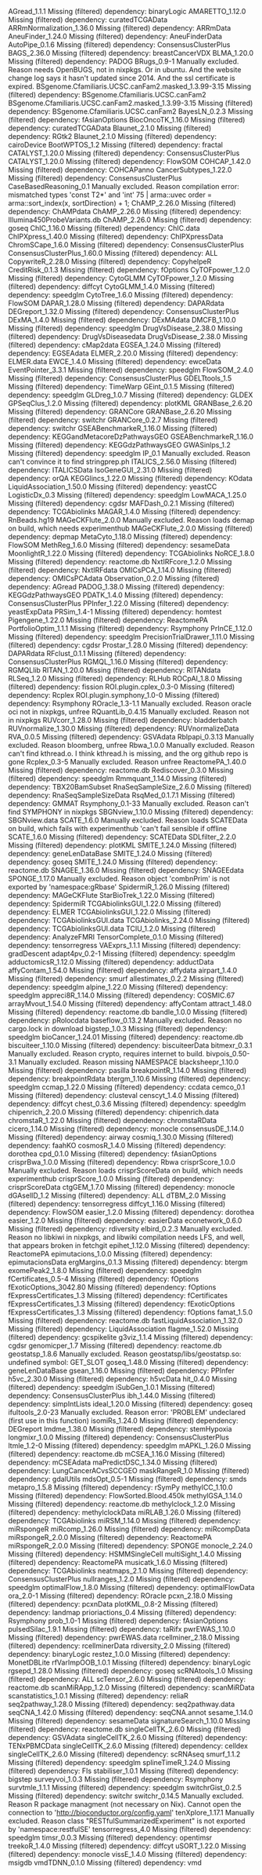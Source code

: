 AGread_1.1.1	Missing (filtered) dependency: binaryLogic
AMARETTO_1.12.0	Missing (filtered) dependency: curatedTCGAData
ARRmNormalization_1.36.0	Missing (filtered) dependency: ARRmData
AneuFinder_1.24.0	Missing (filtered) dependency: AneuFinderData
AutoPipe_0.1.6	Missing (filtered) dependency: ConsensusClusterPlus
BAGS_2.36.0	Missing (filtered) dependency: breastCancerVDX
BLMA_1.20.0	Missing (filtered) dependency: PADOG
BRugs_0.9-1	Manually excluded. Reason needs OpenBUGS, not in nixpkgs. Or in ubuntu. And the website change log says it hasn't updated since 2014. And the ssl certificate is expired.
BSgenome.Cfamiliaris.UCSC.canFam2.masked_1.3.99-3.15	Missing (filtered) dependency: BSgenome.Cfamiliaris.UCSC.canFam2
BSgenome.Cfamiliaris.UCSC.canFam2.masked_1.3.99-3.15	Missing (filtered) dependency: BSgenome.Cfamiliaris.UCSC.canFam2
BayesLN_0.2.3	Missing (filtered) dependency: fAsianOptions
BiocOncoTK_1.16.0	Missing (filtered) dependency: curatedTCGAData
Blaunet_2.1.0	Missing (filtered) dependency: RGtk2
Blaunet_2.1.0	Missing (filtered) dependency: cairoDevice
BootWPTOS_1.2	Missing (filtered) dependency: fractal
CATALYST_1.20.0	Missing (filtered) dependency: ConsensusClusterPlus
CATALYST_1.20.0	Missing (filtered) dependency: FlowSOM
COHCAP_1.42.0	Missing (filtered) dependency: COHCAPanno
CancerSubtypes_1.22.0	Missing (filtered) dependency: ConsensusClusterPlus
CaseBasedReasoning_0.1	Manually excluded. Reason compilation error: mismatched types 'const T2*' and 'int' 75 |   arma::uvec order = arma::sort_index(x, sortDirection) + 1;
ChAMP_2.26.0	Missing (filtered) dependency: ChAMPdata
ChAMP_2.26.0	Missing (filtered) dependency: Illumina450ProbeVariants.db
ChAMP_2.26.0	Missing (filtered) dependency: goseq
ChIC_1.16.0	Missing (filtered) dependency: ChIC.data
ChIPXpress_1.40.0	Missing (filtered) dependency: ChIPXpressData
ChromSCape_1.6.0	Missing (filtered) dependency: ConsensusClusterPlus
ConsensusClusterPlus_1.60.0	Missing (filtered) dependency: ALL
CopywriteR_2.28.0	Missing (filtered) dependency: CopyhelpeR
CreditRisk_0.1.3	Missing (filtered) dependency: fOptions
CyTOFpower_1.2.0	Missing (filtered) dependency: CytoGLMM
CyTOFpower_1.2.0	Missing (filtered) dependency: diffcyt
CytoGLMM_1.4.0	Missing (filtered) dependency: speedglm
CytoTree_1.6.0	Missing (filtered) dependency: FlowSOM
DAPAR_1.28.0	Missing (filtered) dependency: DAPARdata
DEGreport_1.32.0	Missing (filtered) dependency: ConsensusClusterPlus
DExMA_1.4.0	Missing (filtered) dependency: DExMAdata
DMCFB_1.10.0	Missing (filtered) dependency: speedglm
DrugVsDisease_2.38.0	Missing (filtered) dependency: DrugVsDiseasedata
DrugVsDisease_2.38.0	Missing (filtered) dependency: cMap2data
EGSEA_1.24.0	Missing (filtered) dependency: EGSEAdata
ELMER_2.20.0	Missing (filtered) dependency: ELMER.data
EWCE_1.4.0	Missing (filtered) dependency: ewceData
EventPointer_3.3.1	Missing (filtered) dependency: speedglm
FlowSOM_2.4.0	Missing (filtered) dependency: ConsensusClusterPlus
GDELTtools_1.5	Missing (filtered) dependency: TimeWarp
GEint_0.1.5	Missing (filtered) dependency: speedglm
GLDreg_1.0.7	Missing (filtered) dependency: GLDEX
GPSeqClus_1.2.0	Missing (filtered) dependency: plotKML
GRANBase_2.6.20	Missing (filtered) dependency: GRANCore
GRANBase_2.6.20	Missing (filtered) dependency: switchr
GRANCore_0.2.7	Missing (filtered) dependency: switchr
GSEABenchmarkeR_1.16.0	Missing (filtered) dependency: KEGGandMetacoreDzPathwaysGEO
GSEABenchmarkeR_1.16.0	Missing (filtered) dependency: KEGGdzPathwaysGEO
GWASinlps_1.2	Missing (filtered) dependency: speedglm
IP_0.1	Manually excluded. Reason can't convince it to find stringprep.ph
ITALICS_2.56.0	Missing (filtered) dependency: ITALICSData
IsoGeneGUI_2.31.0	Missing (filtered) dependency: orQA
KEGGlincs_1.22.0	Missing (filtered) dependency: KOdata
LiquidAssociation_1.50.0	Missing (filtered) dependency: yeastCC
LogisticDx_0.3	Missing (filtered) dependency: speedglm
LowMACA_1.25.0	Missing (filtered) dependency: cgdsr
MAFDash_0.2.1	Missing (filtered) dependency: TCGAbiolinks
MAGAR_1.4.0	Missing (filtered) dependency: RnBeads.hg19
MAGeCKFlute_2.0.0	Manually excluded. Reason loads demap on build, which needs experimenthub
MAGeCKFlute_2.0.0	Missing (filtered) dependency: depmap
MetaCyto_1.18.0	Missing (filtered) dependency: FlowSOM
MethReg_1.6.0	Missing (filtered) dependency: sesameData
MoonlightR_1.22.0	Missing (filtered) dependency: TCGAbiolinks
NoRCE_1.8.0	Missing (filtered) dependency: reactome.db
NxtIRFcore_1.2.0	Missing (filtered) dependency: NxtIRFdata
OMICsPCA_1.14.0	Missing (filtered) dependency: OMICsPCAdata
Observation_0.2.0	Missing (filtered) dependency: AGread
PADOG_1.38.0	Missing (filtered) dependency: KEGGdzPathwaysGEO
PDATK_1.4.0	Missing (filtered) dependency: ConsensusClusterPlus
PPInfer_1.22.0	Missing (filtered) dependency: yeastExpData
PRSim_1.4-1	Missing (filtered) dependency: homtest
Pigengene_1.22.0	Missing (filtered) dependency: ReactomePA
PortfolioOptim_1.1.1	Missing (filtered) dependency: Rsymphony
PrInCE_1.12.0	Missing (filtered) dependency: speedglm
PrecisionTrialDrawer_1.11.0	Missing (filtered) dependency: cgdsr
Prostar_1.28.0	Missing (filtered) dependency: DAPARdata
RFclust_0.1.1	Missing (filtered) dependency: ConsensusClusterPlus
RGMQL_1.16.0	Missing (filtered) dependency: RGMQLlib
RITAN_1.20.0	Missing (filtered) dependency: RITANdata
RLSeq_1.2.0	Missing (filtered) dependency: RLHub
ROCpAI_1.8.0	Missing (filtered) dependency: fission
ROI.plugin.cplex_0.3-0	Missing (filtered) dependency: Rcplex
ROI.plugin.symphony_1.0-0	Missing (filtered) dependency: Rsymphony
ROracle_1.3-1.1	Manually excluded. Reason oracle oci not in nixpkgs, unfree
RQuantLib_0.4.15	Manually excluded. Reason not in nixpkgs
RUVcorr_1.28.0	Missing (filtered) dependency: bladderbatch
RUVnormalize_1.30.0	Missing (filtered) dependency: RUVnormalizeData
RVA_0.0.5	Missing (filtered) dependency: GSVAdata
Rblpapi_0.3.13	Manually excluded. Reason bloomberg, unfree
Rbwa_1.0.0	Manually excluded. Reason can't find kthread.o. I think kthread.h is missing, and the org github repo is gone
Rcplex_0.3-5	Manually excluded. Reason unfree
ReactomePA_1.40.0	Missing (filtered) dependency: reactome.db
Rediscover_0.3.0	Missing (filtered) dependency: speedglm
Rmmquant_1.14.0	Missing (filtered) dependency: TBX20BamSubset
RnaSeqSampleSize_2.6.0	Missing (filtered) dependency: RnaSeqSampleSizeData
RsqMed_0.1.7.1	Missing (filtered) dependency: GMMAT
Rsymphony_0.1-33	Manually excluded. Reason can't find SYMPHONY in nixpkgs
SBGNview_1.10.0	Missing (filtered) dependency: SBGNview.data
SCATE_1.6.0	Manually excluded. Reason loads SCATEData on build, which fails with experimenthub 'can't fail sensible if offline
SCATE_1.6.0	Missing (filtered) dependency: SCATEData
SDLfilter_2.2.0	Missing (filtered) dependency: plotKML
SMITE_1.24.0	Missing (filtered) dependency: geneLenDataBase
SMITE_1.24.0	Missing (filtered) dependency: goseq
SMITE_1.24.0	Missing (filtered) dependency: reactome.db
SNAGEE_1.36.0	Missing (filtered) dependency: SNAGEEdata
SPONGE_1.17.0	Manually excluded. Reason object 'combnPrim' is not exported by 'namespace:gRbase'
SpidermiR_1.26.0	Missing (filtered) dependency: MAGeCKFlute
StarBioTrek_1.22.0	Missing (filtered) dependency: SpidermiR
TCGAbiolinksGUI_1.22.0	Missing (filtered) dependency: ELMER
TCGAbiolinksGUI_1.22.0	Missing (filtered) dependency: TCGAbiolinksGUI.data
TCGAbiolinks_2.24.0	Missing (filtered) dependency: TCGAbiolinksGUI.data
TCIU_1.2.0	Missing (filtered) dependency: AnalyzeFMRI
TensorComplete_0.1.0	Missing (filtered) dependency: tensorregress
VAExprs_1.1.1	Missing (filtered) dependency: gradDescent
adapt4pv_0.2-1	Missing (filtered) dependency: speedglm
adductomicsR_1.12.0	Missing (filtered) dependency: adductData
affyContam_1.54.0	Missing (filtered) dependency: affydata
airpart_1.4.0	Missing (filtered) dependency: smurf
allestimates_0.2.2	Missing (filtered) dependency: speedglm
alpine_1.22.0	Missing (filtered) dependency: speedglm
appreci8R_1.14.0	Missing (filtered) dependency: COSMIC.67
arrayMvout_1.54.0	Missing (filtered) dependency: affyContam
attract_1.48.0	Missing (filtered) dependency: reactome.db
bandle_1.0.0	Missing (filtered) dependency: pRolocdata
baseflow_0.13.2	Manually excluded. Reason no cargo.lock in download
bigstep_1.0.3	Missing (filtered) dependency: speedglm
bioCancer_1.24.01	Missing (filtered) dependency: reactome.db
biscuiteer_1.10.0	Missing (filtered) dependency: biscuiteerData
bitmexr_0.3.1	Manually excluded. Reason crypto, requires internet to build. 
bivpois_0.50-3.1	Manually excluded. Reason missing NAMESPACE
blacksheepr_1.10.0	Missing (filtered) dependency: pasilla
breakpointR_1.14.0	Missing (filtered) dependency: breakpointRdata
btergm_1.10.6	Missing (filtered) dependency: speedglm
ccmap_1.22.0	Missing (filtered) dependency: ccdata
cemco_0.1	Missing (filtered) dependency: clusteval
censcyt_1.4.0	Missing (filtered) dependency: diffcyt
chest_0.3.6	Missing (filtered) dependency: speedglm
chipenrich_2.20.0	Missing (filtered) dependency: chipenrich.data
chromstaR_1.22.0	Missing (filtered) dependency: chromstaRData
cicero_1.14.0	Missing (filtered) dependency: monocle
consensusDE_1.14.0	Missing (filtered) dependency: airway
cosmiq_1.30.0	Missing (filtered) dependency: faahKO
cosmosR_1.4.0	Missing (filtered) dependency: dorothea
cpd_0.1.0	Missing (filtered) dependency: fAsianOptions
crisprBwa_1.0.0	Missing (filtered) dependency: Rbwa
crisprScore_1.0.0	Manually excluded. Reason loads crisprScoreData on build, which needs experimenthub
crisprScore_1.0.0	Missing (filtered) dependency: crisprScoreData
ctgGEM_1.7.0	Missing (filtered) dependency: monocle
dGAselID_1.2	Missing (filtered) dependency: ALL
dTBM_2.0	Missing (filtered) dependency: tensorregress
diffcyt_1.16.0	Missing (filtered) dependency: FlowSOM
easier_1.2.0	Missing (filtered) dependency: dorothea
easier_1.2.0	Missing (filtered) dependency: easierData
econetwork_0.6.0	Missing (filtered) dependency: rdiversity
elbird_0.2.3	Manually excluded. Reason no libkiwi in nixpkgs, and libwiki compilation needs LFS, and well, that appears broken in fetchgit
epihet_1.12.0	Missing (filtered) dependency: ReactomePA
epimutacions_1.0.0	Missing (filtered) dependency: epimutacionsData
ergMargins_0.1.3	Missing (filtered) dependency: btergm
exomePeak2_1.8.0	Missing (filtered) dependency: speedglm
fCertificates_0.5-4	Missing (filtered) dependency: fOptions
fExoticOptions_3042.80	Missing (filtered) dependency: fOptions
fExpressCertificates_1.3	Missing (filtered) dependency: fCertificates
fExpressCertificates_1.3	Missing (filtered) dependency: fExoticOptions
fExpressCertificates_1.3	Missing (filtered) dependency: fOptions
famat_1.5.0	Missing (filtered) dependency: reactome.db
fastLiquidAssociation_1.32.0	Missing (filtered) dependency: LiquidAssociation
flagme_1.52.0	Missing (filtered) dependency: gcspikelite
g3viz_1.1.4	Missing (filtered) dependency: cgdsr
genomicper_1.7	Missing (filtered) dependency: reactome.db
geostatsp_1.8.6	Manually excluded. Reason geostatsp/libs/geostatsp.so: undefined symbol: GET_SLOT
goseq_1.48.0	Missing (filtered) dependency: geneLenDataBase
gsean_1.16.0	Missing (filtered) dependency: PPInfer
h5vc_2.30.0	Missing (filtered) dependency: h5vcData
hit_0.4.0	Missing (filtered) dependency: speedglm
iSubGen_1.0.1	Missing (filtered) dependency: ConsensusClusterPlus
ibh_1.44.0	Missing (filtered) dependency: simpIntLists
ideal_1.20.0	Missing (filtered) dependency: goseq
ifultools_2.0-23	Manually excluded. Reason error: 'PROBLEM' undeclared (first use in this function)
isomiRs_1.24.0	Missing (filtered) dependency: DEGreport
lmdme_1.38.0	Missing (filtered) dependency: stemHypoxia
longmixr_1.0.0	Missing (filtered) dependency: ConsensusClusterPlus
ltmle_1.2-0	Missing (filtered) dependency: speedglm
mAPKL_1.26.0	Missing (filtered) dependency: reactome.db
mCSEA_1.16.0	Missing (filtered) dependency: mCSEAdata
maPredictDSC_1.34.0	Missing (filtered) dependency: LungCancerACvsSCCGEO
maskRangeR_1.0	Missing (filtered) dependency: gdalUtils
mdsOpt_0.5-1	Missing (filtered) dependency: smds
metapro_1.5.8	Missing (filtered) dependency: rSymPy
methylCC_1.10.0	Missing (filtered) dependency: FlowSorted.Blood.450k
methylGSA_1.14.0	Missing (filtered) dependency: reactome.db
methylclock_1.2.0	Missing (filtered) dependency: methylclockData
miRLAB_1.26.0	Missing (filtered) dependency: TCGAbiolinks
miRSM_1.14.0	Missing (filtered) dependency: miRspongeR
miRcomp_1.26.0	Missing (filtered) dependency: miRcompData
miRspongeR_2.0.0	Missing (filtered) dependency: ReactomePA
miRspongeR_2.0.0	Missing (filtered) dependency: SPONGE
monocle_2.24.0	Missing (filtered) dependency: HSMMSingleCell
multiSight_1.4.0	Missing (filtered) dependency: ReactomePA
musicatk_1.6.0	Missing (filtered) dependency: TCGAbiolinks
neatmaps_2.1.0	Missing (filtered) dependency: ConsensusClusterPlus
nullranges_1.2.0	Missing (filtered) dependency: speedglm
optimalFlow_1.8.0	Missing (filtered) dependency: optimalFlowData
ora_2.0-1	Missing (filtered) dependency: ROracle
pcxn_2.18.0	Missing (filtered) dependency: pcxnData
plotKML_0.8-2	Missing (filtered) dependency: landmap
prioriactions_0.4	Missing (filtered) dependency: Rsymphony
prob_1.0-1	Missing (filtered) dependency: fAsianOptions
pulsedSilac_1.9.1	Missing (filtered) dependency: taRifx
pwrEWAS_1.10.0	Missing (filtered) dependency: pwrEWAS.data
rcellminer_2.18.0	Missing (filtered) dependency: rcellminerData
rdiversity_2.0	Missing (filtered) dependency: binaryLogic
restez_1.0.0	Missing (filtered) dependency: MonetDBLite
rfVarImpOOB_1.0.1	Missing (filtered) dependency: binaryLogic
rgsepd_1.28.0	Missing (filtered) dependency: goseq
scRNAtools_1.0	Missing (filtered) dependency: ALL
scTensor_2.6.0	Missing (filtered) dependency: reactome.db
scanMiRApp_1.2.0	Missing (filtered) dependency: scanMiRData
scanstatistics_1.0.1	Missing (filtered) dependency: reliaR
seq2pathway_1.28.0	Missing (filtered) dependency: seq2pathway.data
seqCNA_1.42.0	Missing (filtered) dependency: seqCNA.annot
sesame_1.14.0	Missing (filtered) dependency: sesameData
signatureSearch_1.10.0	Missing (filtered) dependency: reactome.db
singleCellTK_2.6.0	Missing (filtered) dependency: GSVAdata
singleCellTK_2.6.0	Missing (filtered) dependency: TENxPBMCData
singleCellTK_2.6.0	Missing (filtered) dependency: celldex
singleCellTK_2.6.0	Missing (filtered) dependency: scRNAseq
smurf_1.1.2	Missing (filtered) dependency: speedglm
splineTimeR_1.24.0	Missing (filtered) dependency: FIs
stabiliser_1.0.1	Missing (filtered) dependency: bigstep
surveyvoi_1.0.3	Missing (filtered) dependency: Rsymphony
survtmle_1.1.1	Missing (filtered) dependency: speedglm
switchrGist_0.2.5	Missing (filtered) dependency: switchr
switchr_0.14.5	Manually excluded. Reason R package managment (not necessary on Nix). Cannot open the connection to 'http://bioconductor.org/config.yaml'
tenXplore_1.17.1	Manually excluded. Reason class "RESTfulSummarizedExperiment" is not exported by 'namespace:restfulSE'
tensorregress_4.0	Missing (filtered) dependency: speedglm
timsr_0.0.3	Missing (filtered) dependency: opentimsr
treekoR_1.4.0	Missing (filtered) dependency: diffcyt
uSORT_1.22.0	Missing (filtered) dependency: monocle
vissE_1.4.0	Missing (filtered) dependency: msigdb
vmdTDNN_0.1.0	Missing (filtered) dependency: vmd
